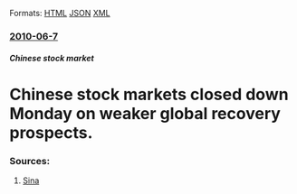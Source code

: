 
Formats: [HTML](/news/2010/06/7/chinese-stock-markets-closed-down-monday-on-weaker-global-recovery-prospects.html)  [JSON](/news/2010/06/7/chinese-stock-markets-closed-down-monday-on-weaker-global-recovery-prospects.json)  [XML](/news/2010/06/7/chinese-stock-markets-closed-down-monday-on-weaker-global-recovery-prospects.xml)  

### [2010-06-7](/news/2010/06/7/index.md)

##### Chinese stock market
# Chinese stock markets closed down Monday on weaker global recovery prospects. 




### Sources:

1. [Sina](http://english.sina.com/business/2010/0607/323397.html)
